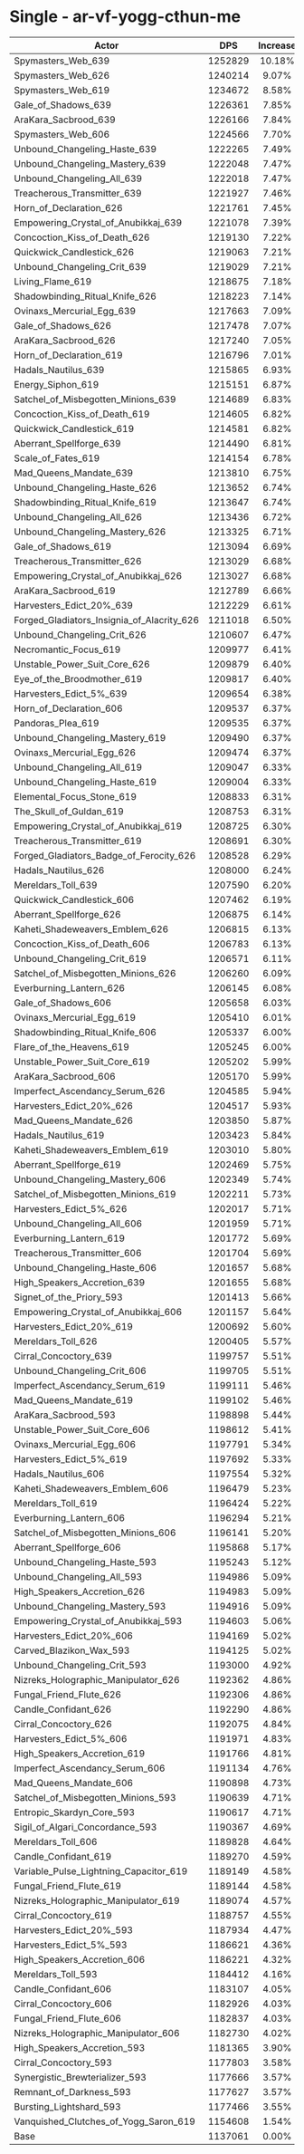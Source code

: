 # Single - ar-vf-yogg-cthun-me
| Actor | DPS | Increase |
|---|:---:|:---:|
|Spymasters_Web_639|1252829|10.18%|
|Spymasters_Web_626|1240214|9.07%|
|Spymasters_Web_619|1234672|8.58%|
|Gale_of_Shadows_639|1226361|7.85%|
|AraKara_Sacbrood_639|1226166|7.84%|
|Spymasters_Web_606|1224566|7.70%|
|Unbound_Changeling_Haste_639|1222265|7.49%|
|Unbound_Changeling_Mastery_639|1222048|7.47%|
|Unbound_Changeling_All_639|1222018|7.47%|
|Treacherous_Transmitter_639|1221927|7.46%|
|Horn_of_Declaration_626|1221761|7.45%|
|Empowering_Crystal_of_Anubikkaj_639|1221078|7.39%|
|Concoction_Kiss_of_Death_626|1219130|7.22%|
|Quickwick_Candlestick_626|1219063|7.21%|
|Unbound_Changeling_Crit_639|1219029|7.21%|
|Living_Flame_619|1218675|7.18%|
|Shadowbinding_Ritual_Knife_626|1218223|7.14%|
|Ovinaxs_Mercurial_Egg_639|1217663|7.09%|
|Gale_of_Shadows_626|1217478|7.07%|
|AraKara_Sacbrood_626|1217240|7.05%|
|Horn_of_Declaration_619|1216796|7.01%|
|Hadals_Nautilus_639|1215865|6.93%|
|Energy_Siphon_619|1215151|6.87%|
|Satchel_of_Misbegotten_Minions_639|1214689|6.83%|
|Concoction_Kiss_of_Death_619|1214605|6.82%|
|Quickwick_Candlestick_619|1214581|6.82%|
|Aberrant_Spellforge_639|1214490|6.81%|
|Scale_of_Fates_619|1214154|6.78%|
|Mad_Queens_Mandate_639|1213810|6.75%|
|Unbound_Changeling_Haste_626|1213652|6.74%|
|Shadowbinding_Ritual_Knife_619|1213647|6.74%|
|Unbound_Changeling_All_626|1213436|6.72%|
|Unbound_Changeling_Mastery_626|1213325|6.71%|
|Gale_of_Shadows_619|1213094|6.69%|
|Treacherous_Transmitter_626|1213029|6.68%|
|Empowering_Crystal_of_Anubikkaj_626|1213027|6.68%|
|AraKara_Sacbrood_619|1212789|6.66%|
|Harvesters_Edict_20%_639|1212229|6.61%|
|Forged_Gladiators_Insignia_of_Alacrity_626|1211018|6.50%|
|Unbound_Changeling_Crit_626|1210607|6.47%|
|Necromantic_Focus_619|1209977|6.41%|
|Unstable_Power_Suit_Core_626|1209879|6.40%|
|Eye_of_the_Broodmother_619|1209817|6.40%|
|Harvesters_Edict_5%_639|1209654|6.38%|
|Horn_of_Declaration_606|1209537|6.37%|
|Pandoras_Plea_619|1209535|6.37%|
|Unbound_Changeling_Mastery_619|1209490|6.37%|
|Ovinaxs_Mercurial_Egg_626|1209474|6.37%|
|Unbound_Changeling_All_619|1209047|6.33%|
|Unbound_Changeling_Haste_619|1209004|6.33%|
|Elemental_Focus_Stone_619|1208833|6.31%|
|The_Skull_of_Guldan_619|1208753|6.31%|
|Empowering_Crystal_of_Anubikkaj_619|1208725|6.30%|
|Treacherous_Transmitter_619|1208691|6.30%|
|Forged_Gladiators_Badge_of_Ferocity_626|1208528|6.29%|
|Hadals_Nautilus_626|1208000|6.24%|
|Mereldars_Toll_639|1207590|6.20%|
|Quickwick_Candlestick_606|1207462|6.19%|
|Aberrant_Spellforge_626|1206875|6.14%|
|Kaheti_Shadeweavers_Emblem_626|1206815|6.13%|
|Concoction_Kiss_of_Death_606|1206783|6.13%|
|Unbound_Changeling_Crit_619|1206571|6.11%|
|Satchel_of_Misbegotten_Minions_626|1206260|6.09%|
|Everburning_Lantern_626|1206145|6.08%|
|Gale_of_Shadows_606|1205658|6.03%|
|Ovinaxs_Mercurial_Egg_619|1205410|6.01%|
|Shadowbinding_Ritual_Knife_606|1205337|6.00%|
|Flare_of_the_Heavens_619|1205245|6.00%|
|Unstable_Power_Suit_Core_619|1205202|5.99%|
|AraKara_Sacbrood_606|1205170|5.99%|
|Imperfect_Ascendancy_Serum_626|1204585|5.94%|
|Harvesters_Edict_20%_626|1204517|5.93%|
|Mad_Queens_Mandate_626|1203850|5.87%|
|Hadals_Nautilus_619|1203423|5.84%|
|Kaheti_Shadeweavers_Emblem_619|1203010|5.80%|
|Aberrant_Spellforge_619|1202469|5.75%|
|Unbound_Changeling_Mastery_606|1202349|5.74%|
|Satchel_of_Misbegotten_Minions_619|1202211|5.73%|
|Harvesters_Edict_5%_626|1202017|5.71%|
|Unbound_Changeling_All_606|1201959|5.71%|
|Everburning_Lantern_619|1201772|5.69%|
|Treacherous_Transmitter_606|1201704|5.69%|
|Unbound_Changeling_Haste_606|1201657|5.68%|
|High_Speakers_Accretion_639|1201655|5.68%|
|Signet_of_the_Priory_593|1201413|5.66%|
|Empowering_Crystal_of_Anubikkaj_606|1201157|5.64%|
|Harvesters_Edict_20%_619|1200692|5.60%|
|Mereldars_Toll_626|1200405|5.57%|
|Cirral_Concoctory_639|1199757|5.51%|
|Unbound_Changeling_Crit_606|1199705|5.51%|
|Imperfect_Ascendancy_Serum_619|1199111|5.46%|
|Mad_Queens_Mandate_619|1199102|5.46%|
|AraKara_Sacbrood_593|1198898|5.44%|
|Unstable_Power_Suit_Core_606|1198612|5.41%|
|Ovinaxs_Mercurial_Egg_606|1197791|5.34%|
|Harvesters_Edict_5%_619|1197692|5.33%|
|Hadals_Nautilus_606|1197554|5.32%|
|Kaheti_Shadeweavers_Emblem_606|1196479|5.23%|
|Mereldars_Toll_619|1196424|5.22%|
|Everburning_Lantern_606|1196294|5.21%|
|Satchel_of_Misbegotten_Minions_606|1196141|5.20%|
|Aberrant_Spellforge_606|1195868|5.17%|
|Unbound_Changeling_Haste_593|1195243|5.12%|
|Unbound_Changeling_All_593|1194986|5.09%|
|High_Speakers_Accretion_626|1194983|5.09%|
|Unbound_Changeling_Mastery_593|1194916|5.09%|
|Empowering_Crystal_of_Anubikkaj_593|1194603|5.06%|
|Harvesters_Edict_20%_606|1194169|5.02%|
|Carved_Blazikon_Wax_593|1194125|5.02%|
|Unbound_Changeling_Crit_593|1193000|4.92%|
|Nizreks_Holographic_Manipulator_626|1192362|4.86%|
|Fungal_Friend_Flute_626|1192306|4.86%|
|Candle_Confidant_626|1192290|4.86%|
|Cirral_Concoctory_626|1192075|4.84%|
|Harvesters_Edict_5%_606|1191971|4.83%|
|High_Speakers_Accretion_619|1191766|4.81%|
|Imperfect_Ascendancy_Serum_606|1191134|4.76%|
|Mad_Queens_Mandate_606|1190898|4.73%|
|Satchel_of_Misbegotten_Minions_593|1190639|4.71%|
|Entropic_Skardyn_Core_593|1190617|4.71%|
|Sigil_of_Algari_Concordance_593|1190367|4.69%|
|Mereldars_Toll_606|1189828|4.64%|
|Candle_Confidant_619|1189270|4.59%|
|Variable_Pulse_Lightning_Capacitor_619|1189149|4.58%|
|Fungal_Friend_Flute_619|1189144|4.58%|
|Nizreks_Holographic_Manipulator_619|1189074|4.57%|
|Cirral_Concoctory_619|1188757|4.55%|
|Harvesters_Edict_20%_593|1187934|4.47%|
|Harvesters_Edict_5%_593|1186621|4.36%|
|High_Speakers_Accretion_606|1186221|4.32%|
|Mereldars_Toll_593|1184412|4.16%|
|Candle_Confidant_606|1183107|4.05%|
|Cirral_Concoctory_606|1182926|4.03%|
|Fungal_Friend_Flute_606|1182837|4.03%|
|Nizreks_Holographic_Manipulator_606|1182730|4.02%|
|High_Speakers_Accretion_593|1181365|3.90%|
|Cirral_Concoctory_593|1177803|3.58%|
|Synergistic_Brewterializer_593|1177666|3.57%|
|Remnant_of_Darkness_593|1177627|3.57%|
|Bursting_Lightshard_593|1177466|3.55%|
|Vanquished_Clutches_of_Yogg_Saron_619|1154608|1.54%|
|Base|1137061|0.00%|
